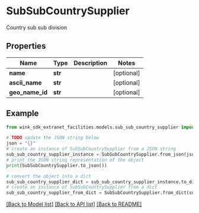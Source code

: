 # SubSubCountrySupplier

Country sub sub division

## Properties

Name | Type | Description | Notes
------------ | ------------- | ------------- | -------------
**name** | **str** |  | [optional] 
**ascii_name** | **str** |  | [optional] 
**geo_name_id** | **str** |  | [optional] 

## Example

```python
from wink_sdk_extranet_facilities.models.sub_sub_country_supplier import SubSubCountrySupplier

# TODO update the JSON string below
json = "{}"
# create an instance of SubSubCountrySupplier from a JSON string
sub_sub_country_supplier_instance = SubSubCountrySupplier.from_json(json)
# print the JSON string representation of the object
print(SubSubCountrySupplier.to_json())

# convert the object into a dict
sub_sub_country_supplier_dict = sub_sub_country_supplier_instance.to_dict()
# create an instance of SubSubCountrySupplier from a dict
sub_sub_country_supplier_from_dict = SubSubCountrySupplier.from_dict(sub_sub_country_supplier_dict)
```
[[Back to Model list]](../README.md#documentation-for-models) [[Back to API list]](../README.md#documentation-for-api-endpoints) [[Back to README]](../README.md)


